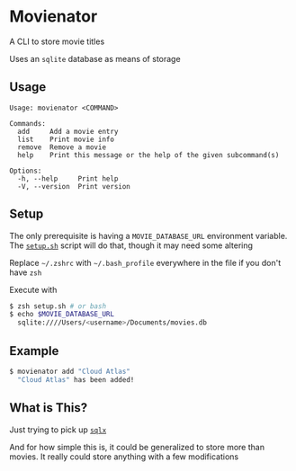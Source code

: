 # Movienator

A CLI to store movie titles

Uses an `sqlite` database as means of storage

## Usage
```
Usage: movienator <COMMAND>

Commands:
  add     Add a movie entry
  list    Print movie info
  remove  Remove a movie
  help    Print this message or the help of the given subcommand(s)

Options:
  -h, --help     Print help
  -V, --version  Print version
```

## Setup
The only prerequisite is having a `MOVIE_DATABASE_URL` environment variable. The [`setup.sh`](setup.sh) script will do that, though it may need some altering

Replace `~/.zshrc` with `~/.bash_profile` everywhere in the file if you don't have `zsh`

Execute with
```bash
$ zsh setup.sh # or bash
$ echo $MOVIE_DATABASE_URL
  sqlite:////Users/<username>/Documents/movies.db
```

## Example
```bash
$ movienator add "Cloud Atlas"
  "Cloud Atlas" has been added!
```

## What is This?
Just trying to pick up [`sqlx`](https://crates.io/crates/sqlx)

And for how simple this is, it could be generalized to store more than movies. It really could store anything with a few modifications
